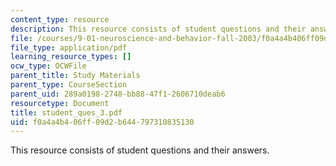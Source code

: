 ```yaml
---
content_type: resource
description: This resource consists of student questions and their answers.
file: /courses/9-01-neuroscience-and-behavior-fall-2003/f0a4a4b406ff09d2b644797310835130_student_ques_3.pdf
file_type: application/pdf
learning_resource_types: []
ocw_type: OCWFile
parent_title: Study Materials
parent_type: CourseSection
parent_uid: 289a0198-2748-bb88-47f1-2606710deab6
resourcetype: Document
title: student_ques_3.pdf
uid: f0a4a4b4-06ff-09d2-b644-797310835130
---
```

This resource consists of student questions and their answers.


